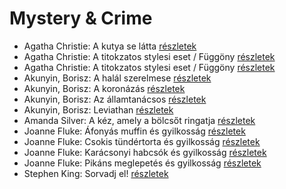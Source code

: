 # Mystery & Crime

- Agatha Christie: A kutya se látta [részletek](_details/%7Bopf.creator%7D.md#id_1751)
- Agatha Christie: A titokzatos stylesi eset / Függöny [részletek](_details/%7Bopf.creator%7D.md#id_1758)
- Agatha Christie: A titokzatos stylesi eset / Függöny [részletek](_details/%7Bopf.creator%7D.md#id_239)
- Akunyin, Borisz: A halál szerelmese [részletek](_details/%7Bopf.creator%7D.md#id_916)
- Akunyin, Borisz: A koronázás [részletek](_details/%7Bopf.creator%7D.md#id_914)
- Akunyin, Borisz: Az államtanácsos [részletek](_details/%7Bopf.creator%7D.md#id_912)
- Akunyin, Borisz: Leviathan [részletek](_details/%7Bopf.creator%7D.md#id_910)
- Amanda Silver: A kéz, amely a bölcsőt ringatja [részletek](_details/%7Bopf.creator%7D.md#id_952)
- Joanne Fluke: Áfonyás muffin és gyilkosság [részletek](_details/%7Bopf.creator%7D.md#id_622)
- Joanne Fluke: Csokis tündértorta és gyilkosság [részletek](_details/%7Bopf.creator%7D.md#id_624)
- Joanne Fluke: Karácsonyi habcsók és gyilkosság [részletek](_details/%7Bopf.creator%7D.md#id_625)
- Joanne Fluke: Pikáns meglepetés és gyilkosság [részletek](_details/%7Bopf.creator%7D.md#id_623)
- Stephen King: Sorvadj el! [részletek](_details/%7Bopf.creator%7D.md#id_469)